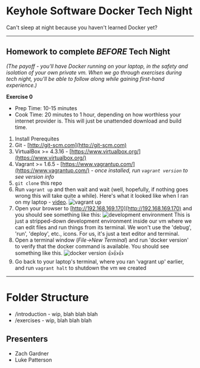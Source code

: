 # Keyhole Software Docker Tech Night

Can't sleep at night because you haven't learned Docker yet?

***

## Homework to complete _**BEFORE**_ Tech Night

*(The payoff - you'll have Docker running on your laptop, in the safety and isolation of your own private vm.  When we go through exercises during tech night, you'll be able to follow along while gaining first-hand experience.)*

**Exercise 0**

- Prep Time: 10-15 minutes
- Cook Time: 20 minutes to 1 hour, depending on how worthless your internet provider is.  This will just be unattended download and build time.

1. Install Prerequites
  1. Git - [http://git-scm.com](http://git-scm.com)
  2. VirtualBox >= 4.3.16 - [https://www.virtualbox.org/](https://www.virtualbox.org/)
  3. Vagrant >= 1.6.5 - [https://www.vagrantup.com/](https://www.vagrantup.com/)
    - *once installed, run `vagrant version` to see version info*
2. `git clone` this repo
3. Run `vagrant up` and then wait and wait (well, hopefully, if nothing goes wrong this will take quite a while).  Here's what it looked like when I ran on my laptop - [video](https://asciinema.org/a/12321).
  ![vagrant up](http://i.imgur.com/yXaVBBI.png)
4. Open your browser to [http://192.168.169.170](http://192.168.169.170) and you should see something like this: 
  ![development environment](http://i.imgur.com/0Wi7qaI.png)
  This is just a stripped-down development environment inside our vm where we can edit files and run things from its terminal.  We won't use the 'debug', 'run', 'deploy', etc., icons.  For us, it's just a text editor and terminal.
5. Open a terminal window (*File->New Terminal*) and run 'docker version' to verify that the docker command is available.  You should see something like this.
  ![docker version](http://i.imgur.com/yErxegW.png)
  :thumbsup::thumbsup::thumbsup:
6. Go back to your laptop's terminal, where you ran 'vagrant up' earlier, and run `vagrant halt` to shutdown the vm we created

***


# Folder Structure
- /introduction - wip, blah blah blah
- /exercises - wip, blah blah blah
 
## Presenters
 * Zach Gardner
 * Luke Patterson
